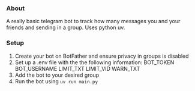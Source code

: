### About

A really basic telegram bot to track how many messages you and your friends and sending in a group. Uses python uv.

### Setup

1. Create your bot on BotFather and ensure privacy in groups is disabled
2. Set up a .env file with the the following information: BOT_TOKEN BOT_USERNAME LIMIT_TXT LIMIT_VID WARN_TXT
3. Add the bot to your desired group
4. Run the bot using ```uv run main.py``` 
